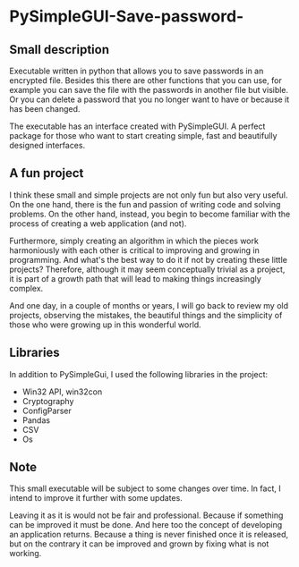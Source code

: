 # PySimpleGUI-Save-password-



## Small description

Executable written in python that allows you to save passwords in an encrypted file. 
Besides this there are other functions that you can use, for example you can save the file with the passwords in another file but visible.
Or you can delete a password that you no longer want to have or because it has been changed.

The executable has an interface created with PySimpleGUI. 
A perfect package for those who want to start creating simple, fast and beautifully designed interfaces.



## A fun project

I think these small and simple projects are not only fun but also very useful. 
On the one hand, there is the fun and passion of writing code and solving problems. 
On the other hand, instead, you begin to become familiar with the process of creating a web application (and not).

Furthermore, simply creating an algorithm in which the pieces work harmoniously with each other is critical to improving and growing in programming. 
And what's the best way to do it if not by creating these little projects?
Therefore, although it may seem conceptually trivial as a project, it is part of a growth path that will lead to making things increasingly complex.

And one day, in a couple of months or years, I will go back to review my old projects, observing the mistakes, the beautiful things and the simplicity of those who were growing up in this wonderful world.


## Libraries

In addition to PySimpleGui, I used the following libraries in the project:

- Win32 API, win32con
- Cryptography
- ConfigParser
- Pandas
- CSV
- Os


## Note

This small executable will be subject to some changes over time. In fact, I intend to improve it further with some updates.

Leaving it as it is would not be fair and professional. Because if something can be improved it must be done.
And here too the concept of developing an application returns. 
Because a thing is never finished once it is released, but on the contrary it can be improved and grown by fixing what is not working.
